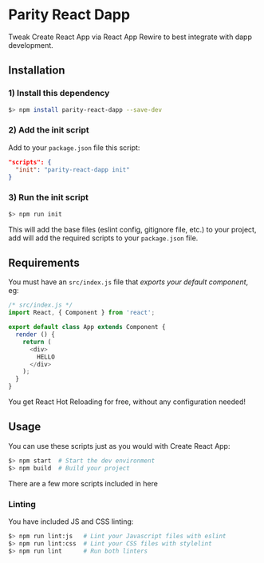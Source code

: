 # Parity React Dapp

Tweak Create React App via React App Rewire to best integrate with dapp development.

## Installation

### 1) Install this dependency

```bash
$> npm install parity-react-dapp --save-dev
```

### 2) Add the init script

Add to your `package.json` file this script:

```json
"scripts": {
  "init": "parity-react-dapp init"
}
```

### 3) Run the init script

```bash
$> npm run init
```

This will add the base files (eslint config, gitignore file, etc.) to your project,
add will add the required scripts to your `package.json` file.

## Requirements

You must have an `src/index.js` file that *exports your default component*, eg:

```js
/* src/index.js */
import React, { Component } from 'react';

export default class App extends Component {
  render () {
    return (
      <div>
        HELLO
      </div>
    );
  }
}
```

You get React Hot Reloading for free, without any configuration needed!

## Usage

You can use these scripts just as you would with Create React App:

```bash
$> npm start  # Start the dev environment
$> npm build  # Build your project
```

There are a few more scripts included in here

### Linting

You have included JS and CSS linting:

```bash
$> npm run lint:js   # Lint your Javascript files with eslint
$> npm run lint:css  # Lint your CSS files with stylelint
$> npm run lint      # Run both linters
```
